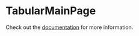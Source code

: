# TabularMainPage

Check out the [documentation](https://docs.commercetools.com/merchant-center-customizations/api-reference/commercetools-frontend-application-components#tabularmainpage) for more information.
